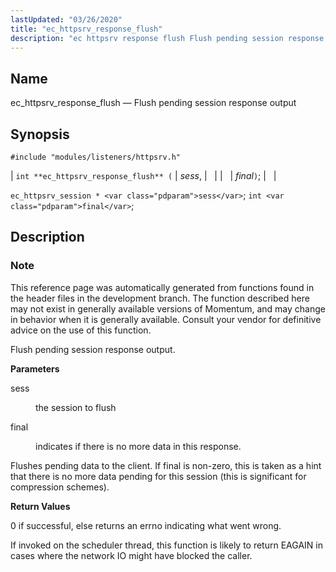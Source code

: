 ```yaml
---
lastUpdated: "03/26/2020"
title: "ec_httpsrv_response_flush"
description: "ec httpsrv response flush Flush pending session response output int ec httpsrv response flush sess final ec httpsrv session sess int final This reference page was automatically generated from functions found in the header files in the development branch The function described here may not exist in generally available versions..."
---
```


<a name="apis.ec_httpsrv_response_flush"></a> 
## Name

ec_httpsrv_response_flush — Flush pending session response output

## Synopsis

`#include "modules/listeners/httpsrv.h"`

| `int **ec_httpsrv_response_flush** (` | <var class="pdparam">sess</var>, |   |
|   | <var class="pdparam">final</var>`)`; |   |

`ec_httpsrv_session * <var class="pdparam">sess</var>`;
`int <var class="pdparam">final</var>`;<a name="idp52986736"></a> 
## Description

### Note

This reference page was automatically generated from functions found in the header files in the development branch. The function described here may not exist in generally available versions of Momentum, and may change in behavior when it is generally available. Consult your vendor for definitive advice on the use of this function.

Flush pending session response output.

**<a name="idp52989600"></a> Parameters**

<dl class="variablelist">

<dt>sess</dt>

<dd>

the session to flush

</dd>

<dt>final</dt>

<dd>

indicates if there is no more data in this response.

</dd>

</dl>

Flushes pending data to the client. If final is non-zero, this is taken as a hint that there is no more data pending for this session (this is significant for compression schemes).

**<a name="idp52994848"></a> Return Values**

0 if successful, else returns an errno indicating what went wrong.

If invoked on the scheduler thread, this function is likely to return EAGAIN in cases where the network IO might have blocked the caller.